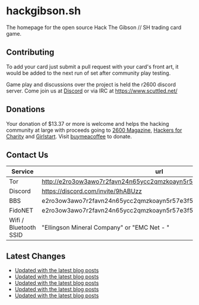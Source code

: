 # hackgibson.sh
The homepage for the open source Hack The Gibson // SH trading card game.


## Contributing

To add your card just submit a pull request with your card's front art, it would be added to the next run of set after community play testing.

Game play and discussions over the project is held the r2600 discord server. Come join us at [Discord](https://discord.com/invite/9hABUzz) or via IRC at https://www.scuttled.net/


## Donations

Your donation of $13.37 or more is welcome and helps the hacking community at large with proceeds going to [2600 Magazine](https://2600.com/), [Hackers for Charity](https://hackersforcharity.org) and [Girlstart](https://girlstart.org).  Visit [buymeacoffee](https://www.buymeacoffee.com/hackgibson.sh) to donate.


## Contact Us

Service | url
-|-
Tor | http://e2ro3ow3awo7r2favn24n65ycc2qmzkoayn5r57e3f56nvjwdcgg32ad.onion
Discord | https://discord.com/invite/9hABUzz
BBS | e2ro3ow3awo7r2favn24n65ycc2qmzkoayn5r57e3f56nvjwdcgg32ad.onion:23
FidoNET | e2ro3ow3awo7r2favn24n65ycc2qmzkoayn5r57e3f56nvjwdcgg32ad.onion:24554
Wifi / Bluetooth SSID | "Ellingson Mineral Company" or "EMC Net - <fidonet address>"

## Latest Changes
<!-- BLOG-POST-LIST:START -->
- [Updated with the latest blog posts](https://github.com/DFW2600/hackgibson.sh/commit/39b698a8fe9d5f16e63f904bffc78a87e9b3f8ff)
- [Updated with the latest blog posts](https://github.com/DFW2600/hackgibson.sh/commit/53e6f959630b125b8cb1f80caf89c553231f33c7)
- [Updated with the latest blog posts](https://github.com/DFW2600/hackgibson.sh/commit/4a76601d0406f642f5cfd668994cd9aa066af4cd)
- [Updated with the latest blog posts](https://github.com/DFW2600/hackgibson.sh/commit/1eb3dc9ee7c49c4a2ea3c597c7f3d2b859c1caef)
- [Updated with the latest blog posts](https://github.com/DFW2600/hackgibson.sh/commit/9635bfa79c7aa137edcce936f5b0798d85ae602f)
<!-- BLOG-POST-LIST:END -->
